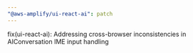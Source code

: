 ```yaml
---
"@aws-amplify/ui-react-ai": patch
---
```


fix(ui-react-ai): Addressing cross-browser inconsistencies in AIConversation IME input handling
